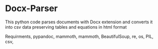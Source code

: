 # Docx-Parser
This python code parses documents with Docx extension and converts it into csv data preserving tables and equations in html format

Requirments, 
pypandoc, 
mammoth, 
mammoth, 
BeautifulSoup, 
re, 
os, 
PIL, 
csv, 
